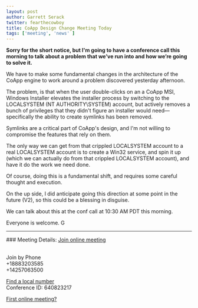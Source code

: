 ```yaml
---
layout: post
author: Garrett Serack 
twitter: fearthecowboy
title: CoApp Design Change Meeting Today
tags: ['meeting', 'news' ]
---
```

<b>
Sorry for the short notice, but I'm going to have a conference call this morning to talk about a problem that we’ve run into and how we’re going to solve it.
</b><br>

We have to make some fundamental changes in the architecture of the CoApp engine to work around a problem discovered yesterday afternoon.

The problem, is that when the user double-clicks on an a CoApp MSI, Windows Installer elevates the installer process by switching to the LOCALSYSTEM (NT AUTHORITY\SYSTEM) account, but actively removes a bunch of privileges that they didn't figure an installer would need—specifically the ability to create symlinks has been removed.

Symlinks are a critical part of CoApp's design, and I'm not willing to compromise the features that rely on them.

The only way we can get from that crippled LOCALSYSTEM account to a real LOCALSYSTEM account is to create a Win32 service, and spin it up (which we can actually do from that crippled LOCALSYSTEM account), and have it do the work we need done.

Of course, doing this is a fundamental shift, and requires some careful thought and execution.

On the up side, I did anticipate going this direction at some point in the future (V2), so this could be a blessing in disguise.

We can talk about this at the conf call at 10:30 AM PDT this morning.

Everyone is welcome.
G
<hr>
### Meeting Details:
<u><a href="https://join.microsoft.com/meet/garretts/HZ96LF57">Join online meeting</a></u>

<br>Join by Phone
<br> +18883203585
<br> +14257063500

<u><a href="https://join.microsoft.com/dialin">Find a local number</a></u>
<br>Conference ID: 640823217

<a href="http://r.office.microsoft.com/r/rlidOC10?clid=1033&amp;p1=4&amp;p2=1041&amp;pc=oc&amp;ver=4&amp;subver=0&amp;bld=7185&amp;bldver=0">First online meeting?</a>
